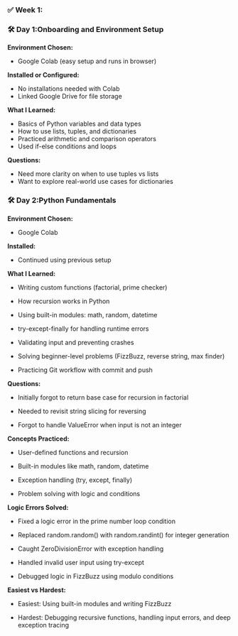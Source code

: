 ### **✅ Week 1:**

### 🛠 Day 1:Onboarding and Environment Setup

**Environment Chosen:**
- Google Colab (easy setup and runs in browser)

**Installed or Configured:**
- No installations needed with Colab
- Linked Google Drive for file storage

**What I Learned:**
- Basics of Python variables and data types
- How to use lists, tuples, and dictionaries
- Practiced arithmetic and comparison operators
- Used if-else conditions and loops

**Questions:**
- Need more clarity on when to use tuples vs lists
- Want to explore real-world use cases for dictionaries

  


### 🛠 Day 2:Python Fundamentals

**Environment Chosen:**

- Google Colab

**Installed:**

- Continued using previous setup

**What I Learned:**

- Writing custom functions (factorial, prime checker)

- How recursion works in Python

- Using built-in modules: math, random, datetime

- try-except-finally for handling runtime errors

- Validating input and preventing crashes

- Solving beginner-level problems (FizzBuzz, reverse string, max finder)

- Practicing Git workflow with commit and push

**Questions:**

- Initially forgot to return base case for recursion in factorial

- Needed to revisit string slicing for reversing

- Forgot to handle ValueError when input is not an integer

**Concepts Practiced:**

- User-defined functions and recursion

- Built-in modules like math, random, datetime

- Exception handling (try, except, finally)

- Problem solving with logic and conditions


**Logic Errors Solved:**

- Fixed a logic error in the prime number loop condition

- Replaced random.random() with random.randint() for integer generation

- Caught ZeroDivisionError with exception handling

- Handled invalid user input using try-except

- Debugged logic in FizzBuzz using modulo conditions

**Easiest vs Hardest:**

- Easiest: Using built-in modules and writing FizzBuzz

- Hardest: Debugging recursive functions, handling input errors, and deep exception tracing

